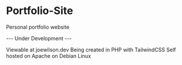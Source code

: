 # Portfolio-Site
Personal portfolio website

--- Under Development ---

Viewable at joewilson.dev
Being created in PHP with TailwindCSS
Self hosted on Apache on Debian Linux

